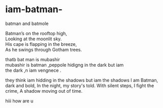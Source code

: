 # iam-batman-
batman and batmole

Batman’s on the rooftop high,  
Looking at the moonlit sky.  
His cape is flapping in the breeze,  
As he swings through Gotham trees.  



thatb bat man is mubashir     
mubashir is batman  ,peppole 
hidigng in the dark but iam  
the dark ,n iam vengnece     .



they think iam hidding in the shadows 
but iam the shadows
I am Batman, dark and bold,
In the night, my story's told.
With silent steps, I fight the crime,
A shadow moving out of time.

hiii how are u
